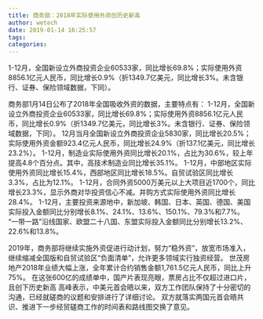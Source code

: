 ```yaml
---
title: 商务部：2018年实际使用外资创历史新高
author: wetech
date: 2019-01-14 16:25:57
tags: 
categories: 
---
```

1-12月，全国新设立外商投资企业60533家，同比增长69.8%；实际使用外资8856.1亿元人民币，同比增长0.9%（折1349.7亿美元，同比增长3%。未含银行、证券、保险领域数据，下同）。
<!-- more -->
商务部1月14日公布了2018年全国吸收外资的数据，主要特点有：
1-12月，全国新设立外商投资企业60533家，同比增长69.8%；实际使用外资8856.1亿元人民币，同比增长0.9%（折1349.7亿美元，同比增长3%。未含银行、证券、保险领域数据，下同）。
12月当月全国新设立外商投资企业5830家，同比增长20.5%；实际使用外资金额923.4亿元人民币，同比增长24.9%（折137.1亿美元，同比增长23.2%）。
1-12月，制造业实际使用外资同比增长20.1%，占比为30.6%，较上年提高4.8个百分点。其中，高技术制造业同比增长35.1%。
1-12月，中部地区实际使用外资同比增长15.4%，西部地区同比增长18.5%。自贸试验区同比增长3.3%，占比为12.1%。
1-12月，合同外资5000万美元以上大项目近1700个，同比增长23.3%，显示外商对华投资信心不减。并购方式实际使用外资同比增长28.4%。
1-12月，主要投资来源地中，新加坡、韩国、日本、英国、德国、美国实际投入金额同比分别增长8.1%、24.1%、13.6%、150.1%、79.3%和7.7%。
“一带一路”沿线国家、欧盟二十八国、东盟实际投入金额同比分别增长13.2%、22.6%和13.8%。
 
 
2019年，商务部将继续实施外资促进行动计划，努力“稳外资”，放宽市场准入，继续缩减全国版和自贸试验区“负面清单”，允许更多领域实行独资经营。
世茂房地产2018年业绩大幅上涨，全年累计合约销售金额1,761.5亿元人民币，同比上升75%。
在这张600亿的成绩单中，国产片表现亮眼，票房占比不仅超过进口片，且创下历史新高
高峰表示，中美元首会晤以来，双方工作团队保持了十分密切的沟通，已经就磋商的议题和安排进行了详细讨论。
双方就落实两国元首会晤共识、推进下一步经贸磋商工作的时间表和路线图交换了意见。
